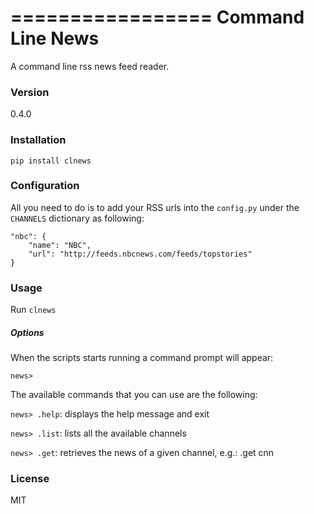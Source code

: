 =================
Command Line News
=================

A command line rss news feed reader.

### Version
0.4.0

### Installation
```pip install clnews```

### Configuration
All you need to do is to add your RSS urls into the ```config.py``` under the ```CHANNELS``` dictionary as following:

```
"nbc": {
    "name": "NBC",
    "url": "http://feeds.nbcnews.com/feeds/topstories"
}
```

### Usage
Run ```clnews```

##### Options
When the scripts starts running a command prompt will appear:

`news>`

The available commands that you can use are the following:

`news> .help`:
displays the help message and exit

`news> .list`:
lists all the available channels

`news> .get`:
retrieves the news of a given channel, e.g.: .get cnn


### License
MIT

